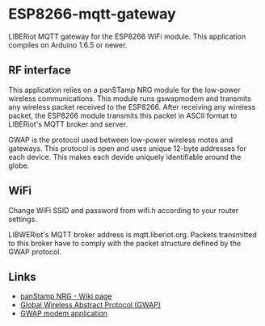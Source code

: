 # ESP8266-mqtt-gateway
LIBERiot MQTT gateway for the ESP8266 WiFi module. This application compiles on Arduino 1.6.5 or newer.

## RF interface

This application relies on a panSTamp NRG module for the low-power wireless communications. This
module runs gswapmodem and transmits any wireless packet received to the ESP8266. After
receiving any wireless packet, the ESP8266 module transmits this packet in ASCII format to LIBERiot's
MQTT broker and server.

GWAP is the protocol used between low-power wireless motes and gateways. This protocol is open
and uses unique 12-byte addresses for each device. This makes each devide uniquely identifiable around
the globe.

## WiFi

Change WiFi SSID and password from wifi.h according to your router settings.

LIBWERiot's MQTT broker address is mqtt.liberiot.org. Packets transmitted to this broker have to comply
with the packet structure defined by the GWAP protocol.

## Links

* [panStamp NRG - Wiki page](https://github.com/panStamp/panstamp/wiki/panStamp%20NRG%202.-Technical%20details)
* [Global Wireless Abstract Protocol (GWAP)](https://github.com/panStamp/gwap)
* [GWAP modem application](https://github.com/panStamp/panstamp_sketches/tree/master/gwapmodem)

